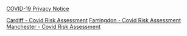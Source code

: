 [COVID-19 Privacy Notice](https://github.com/SaveTheChildrenUK/public/blob/main/COVID-19%20Privacy%20Notice.pdf)



[Cardiff - Covid Risk Assessment](https://github.com/SaveTheChildrenUK/public/blob/main/Cardiff%20Coronavirus%20Risk%20Assessment%20%4014052021.pdf)
[Farringdon - Covid Risk Assessment](https://github.com/SaveTheChildrenUK/public/blob/main/Farringdon%20Coronavirus%20Risk%20Assessment%20%4012052021.pdf)
[Manchester - Covid Risk Assessment](https://github.com/SaveTheChildrenUK/public/blob/main/Manchester%20Coronavirus%20Risk%20Assessment%20%4014052021.pdf)

